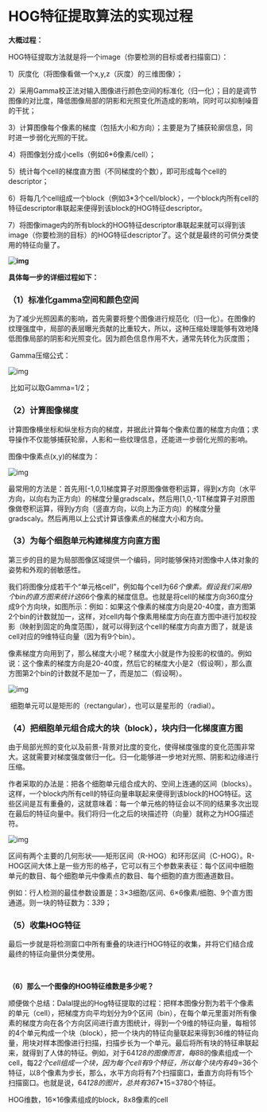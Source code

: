 # HOG特征提取算法的实现过程

**大概过程：**

HOG特征提取方法就是将一个image（你要检测的目标或者扫描窗口）：

1）灰度化（将图像看做一个x,y,z（灰度）的三维图像）；

2）采用Gamma校正法对输入图像进行颜色空间的标准化（归一化）；目的是调节图像的对比度，降低图像局部的阴影和光照变化所造成的影响，同时可以抑制噪音的干扰；

3）计算图像每个像素的梯度（包括大小和方向）；主要是为了捕获轮廓信息，同时进一步弱化光照的干扰。

4）将图像划分成小cells（例如6*6像素/cell）；

5）统计每个cell的梯度直方图（不同梯度的个数），即可形成每个cell的descriptor；

6）将每几个cell组成一个block（例如3*3个cell/block），一个block内所有cell的特征descriptor串联起来便得到该block的HOG特征descriptor。

7）将图像image内的所有block的HOG特征descriptor串联起来就可以得到该image（你要检测的目标）的HOG特征descriptor了。这个就是最终的可供分类使用的特征向量了。



 **![img](https://img-my.csdn.net/uploads/201208/31/1346396859_7322.jpg)**

 

**具体每一步的详细过程如下：**

### **（1）标准化gamma空间和颜色空间**

​     为了减少光照因素的影响，首先需要将整个图像进行规范化（归一化）。在图像的纹理强度中，局部的表层曝光贡献的比重较大，所以，这种压缩处理能够有效地降低图像局部的阴影和光照变化。因为颜色信息作用不大，通常先转化为灰度图；

​     Gamma压缩公式：

![img](https://img-my.csdn.net/uploads/201208/31/1346396938_1310.jpg)

​     比如可以取Gamma=1/2；

 

### **（2）计算图像梯度**

​        计算图像横坐标和纵坐标方向的梯度，并据此计算每个像素位置的梯度方向值；求导操作不仅能够捕获轮廓，人影和一些纹理信息，还能进一步弱化光照的影响。

图像中像素点(x,y)的梯度为：

![img](https://img-my.csdn.net/uploads/201208/31/1346396961_6062.jpg)



​       最常用的方法是：首先用[-1,0,1]梯度算子对原图像做卷积运算，得到x方向（水平方向，以向右为正方向）的梯度分量gradscalx，然后用[1,0,-1]T梯度算子对原图像做卷积运算，得到y方向（竖直方向，以向上为正方向）的梯度分量gradscaly。然后再用以上公式计算该像素点的梯度大小和方向。

 

### **（3）为每个细胞单元构建梯度方向直方图**

​        第三步的目的是为局部图像区域提供一个编码，同时能够保持对图像中人体对象的姿势和外观的弱敏感性。

我们将图像分成若干个“单元格cell”，例如每个cell为6*6个像素。假设我们采用9个bin的直方图来统计这6*6个像素的梯度信息。也就是将cell的梯度方向360度分成9个方向块，如图所示：例如：如果这个像素的梯度方向是20-40度，直方图第2个bin的计数就加一，这样，对cell内每个像素用梯度方向在直方图中进行加权投影（映射到固定的角度范围），就可以得到这个cell的梯度方向直方图了，就是该cell对应的9维特征向量（因为有9个bin）。

​        像素梯度方向用到了，那么梯度大小呢？梯度大小就是作为投影的权值的。例如说：这个像素的梯度方向是20-40度，然后它的梯度大小是2（假设啊），那么直方图第2个bin的计数就不是加一了，而是加二（假设啊）。

![img](https://img-my.csdn.net/uploads/201208/31/1346397019_3404.jpg)

​         细胞单元可以是矩形的（rectangular），也可以是星形的（radial）。

 

### **（4）把细胞单元组合成大的块（block），块内归一化梯度直方图**

​       由于局部光照的变化以及前景-背景对比度的变化，使得梯度强度的变化范围非常大。这就需要对梯度强度做归一化。归一化能够进一步地对光照、阴影和边缘进行压缩。

​        作者采取的办法是：把各个细胞单元组合成大的、空间上连通的区间（blocks）。这样，一个block内所有cell的特征向量串联起来便得到该block的HOG特征。这些区间是互有重叠的，这就意味着：每一个单元格的特征会以不同的结果多次出现在最后的特征向量中。我们将归一化之后的块描述符（向量）就称之为HOG描述符。

![img](https://img-my.csdn.net/uploads/201208/31/1346397084_4646.jpg)

​        区间有两个主要的几何形状——矩形区间（R-HOG）和环形区间（C-HOG）。R-HOG区间大体上是一些方形的格子，它可以有三个参数来表征：每个区间中细胞单元的数目、每个细胞单元中像素点的数目、每个细胞的直方图通道数目。

​       例如：行人检测的最佳参数设置是：3×3细胞/区间、6×6像素/细胞、9个直方图通道。则一块的特征数为：3*3*9；

 

### **（5）收集HOG特征**

​      最后一步就是将检测窗口中所有重叠的块进行HOG特征的收集，并将它们结合成最终的特征向量供分类使用。

​    

**（6）那么一个图像的HOG特征维数是多少呢？**

​        顺便做个总结：Dalal提出的Hog特征提取的过程：把样本图像分割为若干个像素的单元（cell），把梯度方向平均划分为9个区间（bin），在每个单元里面对所有像素的梯度方向在各个方向区间进行直方图统计，得到一个9维的特征向量，每相邻的4个单元构成一个块（block），把一个块内的特征向量联起来得到36维的特征向量，用块对样本图像进行扫描，扫描步长为一个单元。最后将所有块的特征串联起来，就得到了人体的特征。例如，对于64*128的图像而言，每8*8的像素组成一个cell，每2*2个cell组成一个块，因为每个cell有9个特征，所以每个块内有4*9=36个特征，以8个像素为步长，那么，水平方向将有7个扫描窗口，垂直方向将有15个扫描窗口。也就是说，64*128的图片，总共有36*7*15=3780个特征。

HOG维数，16×16像素组成的block，8x8像素的cell